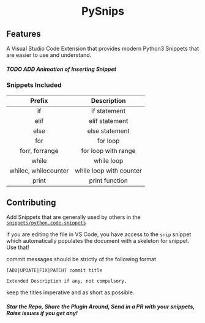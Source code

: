 <center><h1>PySnips</h1></center>

## Features

A Visual Studio Code Extension that provides modern Python3 Snippets that are easier to use and understand.

##### TODO ADD Animation of Inserting Snippet

### Snippets Included

<center>

|        Prefix        |       Description       |
| :------------------: | :---------------------: |
|          if          |      if statement       |
|         elif         |     elif statement      |
|         else         |     else statement      |
|         for          |        for loop         |
|    forr, forrange    |   for loop with range   |
|        while         |       while loop        |
| whilec, whilecounter | while loop with counter |
|        print         |     print function      |

</center>

## Contributing

Add Snippets that are generally used by others in the [`snippets/python.code-snippets`](/snippets/python.code-snippets)

if you are editing the file in VS Code, you have access to the `snip` snippet which automatically populates the document with a skeleton for snippet. Use that!

commit messages should be strictly of the following format

```
[ADD|UPDATE|FIX|PATCH] commit title

Extended Description if any, not compulsory.
```

keep the titles imperative and as short as possible.

##### Star the Repo, Share the Plugin Around, Send in a PR with your snippets, Raise issues if you get any!
